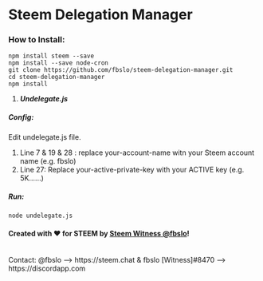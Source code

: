 # Steem Delegation Manager

### How to Install:
```
npm install steem --save
npm install --save node-cron
git clone https://github.com/fbslo/steem-delegation-manager.git
cd steem-delegation-manager
npm install
```

1) ***Undelegate.js***
##### Config:
Edit undelegate.js file.
1) Line 7 & 19 & 28 : replace your-account-name witn your Steem account name (e.g. fbslo)
2) Line 27: Replace your-active-private-key with your ACTIVE key (e.g. 5K......)


##### Run:

```
node undelegate.js
```

#### Created with :heart: for STEEM by [Steem Witness @fbslo](https://steemconnect.com/sign/account-witness-vote?witness=fbslo&approve=1)!
<br>
Contact: @fbslo --> https://steem.chat & fbslo [Witness]#8470 --> https://discordapp.com
